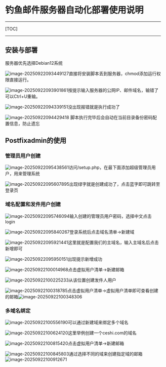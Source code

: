 # 钓鱼邮件服务器自动化部署使用说明

------



[TOC]



------

## **安装与部署**

服务器优先选择Debian12系统

![image-20250922093449127](./assets/image-20250922093449127.png)直接将安装脚本丢到服务器，chmod添加运行权限直接运行。

![image-20250922093901861](./assets/image-20250922093901861.png)按提示输入服务器的公网IP、邮件域名，输错了可以Ctrl+U重输。

![image-20250922094339151](./assets/image-20250922094339151.png)没出现报错就是执行成功了

![image-20250922094429418](./assets/image-20250922094429418.png)
脚本执行完毕后会自动在当前目录备份密码配置信息，防止遗忘

## **Postfixadmin的使用**

### 管理员用户创建

![image-20250922095438561](./assets/image-20250922095438561.png)访问/setup.php，在最下面添加超级管理员用户，用来管理系统

![image-20250922095607895](./assets/image-20250922095607895.png)出现绿字就是创建成功了，点击蓝字即可跳转至登录页

### 域名配置和发件用户创建

![image-20250922095746094](./assets/image-20250922095746094.png)输入创建的管理员用户密码，选择中文点击login

![image-20250922095840267](./assets/image-20250922095840267.png)登录系统后点击域名清单->新建域

![image-20250922095921441](./assets/image-20250922095921441.png)这里就是配置我们的主域名，输入主域名后点击新增即可

![image-20250922095950151](./assets/image-20250922095950151.png)出现提示新增成功

![image-20250922100014968](./assets/image-20250922100014968.png)点击虚拟用户清单->新建邮箱

![image-20250922100225233](./assets/image-20250922100225233.png)从该位置创建发件人用户

![image-20250922100318785](./assets/image-20250922100318785.png)点击虚拟用户清单->虚拟用户清单即可查看创建的邮箱![image-20250922100348306](./assets/image-20250922100348306.png)

### 多域名绑定

![image-20250922100556190](./assets/image-20250922100556190.png)可以通过新建域来绑定多个域名

![image-20250922100624120](./assets/image-20250922100624120.png)这里举例创建一个ceshi.com的域名

![image-20250922100815420](./assets/image-20250922100815420.png)点击虚拟用户清单->新建邮箱

![image-20250922100845803](./assets/image-20250922100845803.png)通过选择不同的域来创建指定域的邮箱![image-20250922100912671](./assets/image-20250922100912671.png)







